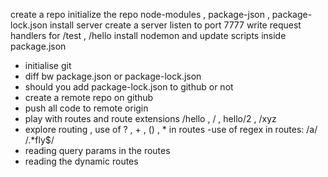 create a repo
initialize the repo
node-modules , package-json , package-lock.json 
install server
create a server
listen to port 7777
write request handlers for /test , /hello
install nodemon and update scripts inside package.json

- initialise git
- diff bw package.json or package-lock.json
- should you add package-lock.json to github or not
- create a remote repo on github
- push all code to remote origin
- play with routes and route extensions /hello , / , hello/2 , /xyz
- explore routing , use of ? , + , () , * in routes
-use of regex in routes: /a/ /.*fly$/
- reading query params in the routes
- reading the dynamic routes
